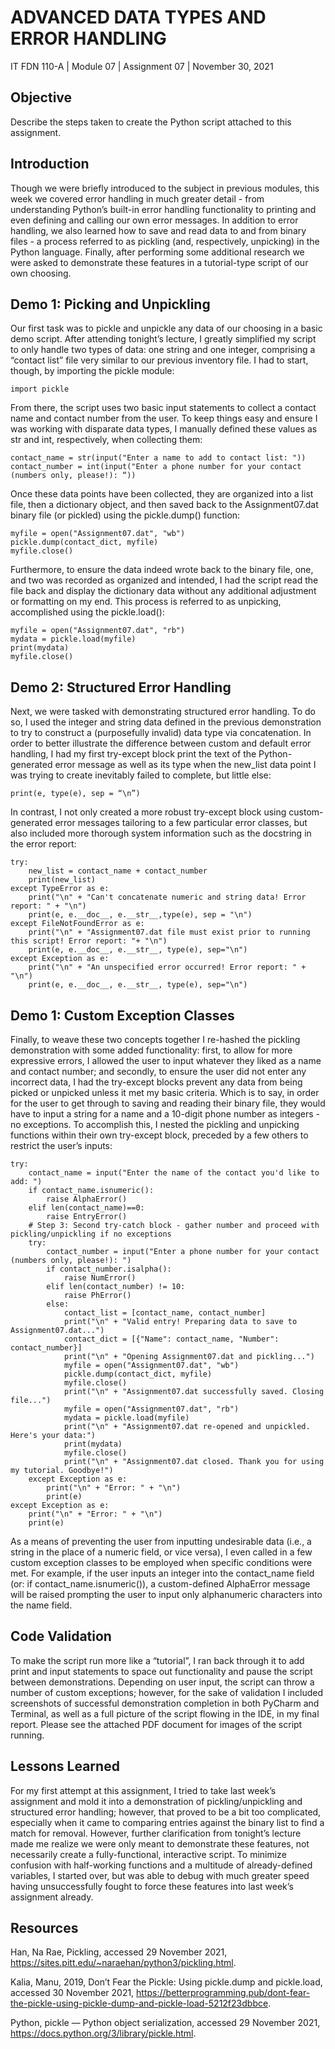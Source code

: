 # ADVANCED DATA TYPES AND ERROR HANDLING

IT FDN 110-A | Module 07 | Assignment 07 | November 30, 2021

## Objective
Describe the steps taken to create the Python script attached to this assignment.

## Introduction
Though we were briefly introduced to the subject in previous modules, this week we covered error handling in much greater detail - from understanding Python’s built-in error handling functionality to printing and even defining and calling our own error messages. In addition to error handling, we also learned how to save and read data to and from binary files - a process referred to as pickling (and, respectively, unpicking) in the Python language. Finally, after performing some additional research we were asked to demonstrate these features in a tutorial-type script of our own choosing. 

## Demo 1: Picking and Unpickling
Our first task was to pickle and unpickle any data of our choosing in a basic demo script. After attending tonight’s lecture, I greatly simplified my script to only handle two types of data: one string and one integer, comprising a “contact list” file very similar to our previous inventory file. I had to start, though, by importing the pickle module:

```
import pickle
```

From there, the script uses two basic input statements to collect a contact name and contact number from the user. To keep things easy and ensure I was working with disparate data types, I manually defined these values as str and int, respectively, when collecting them:

```
contact_name = str(input("Enter a name to add to contact list: "))
contact_number = int(input("Enter a phone number for your contact (numbers only, please!): “))
```

Once these data points have been collected, they are organized into a list file, then a dictionary object, and then saved back to the Assignment07.dat binary file (or pickled) using the pickle.dump() function:

```
myfile = open("Assignment07.dat", "wb")
pickle.dump(contact_dict, myfile)
myfile.close()
```

Furthermore, to ensure the data indeed wrote back to the binary file, one, and two was recorded as organized and intended, I had the script read the file back and display the dictionary data without any additional adjustment or formatting on my end. This process is referred to as unpicking, accomplished using the pickle.load(): 

```
myfile = open("Assignment07.dat", "rb")
mydata = pickle.load(myfile)
print(mydata)
myfile.close()
```

## Demo 2: Structured Error Handling
Next, we were tasked with demonstrating structured error handling. To do so, I used the integer and string data defined in the previous demonstration to try to construct a (purposefully invalid) data type via concatenation. In order to better illustrate the difference between custom and default error handling, I had my first try-except block print the text of the Python-generated error message as well as its type when the new_list data point I was trying to create inevitably failed to complete, but little else:

```
print(e, type(e), sep = “\n”)
```

In contrast, I not only created a more robust try-except block using custom-generated error messages tailoring to a few particular error classes, but also included more thorough system information such as the docstring in the error report:

```
try:
    new_list = contact_name + contact_number
    print(new_list)
except TypeError as e:
    print("\n" + "Can't concatenate numeric and string data! Error report: " + "\n")
    print(e, e.__doc__, e.__str__,type(e), sep = "\n")
except FileNotFoundError as e:
    print("\n" + "Assignment07.dat file must exist prior to running this script! Error report: "+ "\n")
    print(e, e.__doc__, e.__str__, type(e), sep="\n")
except Exception as e:
    print("\n" + "An unspecified error occurred! Error report: " + "\n")
    print(e, e.__doc__, e.__str__, type(e), sep="\n")
```

## Demo 1: Custom Exception Classes
Finally, to weave these two concepts together I re-hashed the pickling demonstration with some added functionality: first, to allow for more expressive errors, I allowed the user to input whatever they liked as a name and contact number; and secondly, to ensure the user did not enter any incorrect data, I had the try-except blocks prevent any data from being picked or unpicked unless it met my basic criteria. Which is to say, in order for the user to get through to saving and reading their binary file, they would have to input a string for a name and a 10-digit phone number as integers - no exceptions. To accomplish this, I nested the pickling and unpicking functions within their own try-except block, preceded by a few others to restrict the user’s inputs:

```
try:
    contact_name = input("Enter the name of the contact you'd like to add: ")
    if contact_name.isnumeric():
        raise AlphaError()
    elif len(contact_name)==0:
        raise EntryError()
    # Step 3: Second try-catch block - gather number and proceed with pickling/unpickling if no exceptions
    try:
        contact_number = input("Enter a phone number for your contact (numbers only, please!): ")
        if contact_number.isalpha():
            raise NumError()
        elif len(contact_number) != 10:
            raise PhError()
        else:
            contact_list = [contact_name, contact_number]
            print("\n" + "Valid entry! Preparing data to save to Assignment07.dat...")
            contact_dict = [{"Name": contact_name, "Number": contact_number}]
            print("\n" + "Opening Assignment07.dat and pickling...")
            myfile = open("Assignment07.dat", "wb")
            pickle.dump(contact_dict, myfile)
            myfile.close()
            print("\n" + "Assignment07.dat successfully saved. Closing file...")
            myfile = open("Assignment07.dat", "rb")
            mydata = pickle.load(myfile)
            print("\n" + "Assignment07.dat re-opened and unpickled. Here's your data:")
            print(mydata)
            myfile.close()
            print("\n" + "Assignment07.dat closed. Thank you for using my tutorial. Goodbye!")
    except Exception as e:
        print("\n" + "Error: " + "\n")
        print(e)
except Exception as e:
    print("\n" + "Error: " + "\n")
    print(e)
```

As a means of preventing the user from inputting undesirable data (i.e., a string in the place of a numeric field, or vice versa), I even called in a few custom exception classes to be employed when specific conditions were met. For example, if the user inputs an integer into the contact_name field (or: if contact_name.isnumeric()), a custom-defined AlphaError message will be raised prompting the user to input only alphanumeric characters into the name field.

## Code Validation
To make the script run more like a “tutorial”, I ran back through it to add print and input statements to space out functionality and pause the script between demonstrations. Depending on user input, the script can throw a number of custom exceptions; however, for the sake of validation I included screenshots of successful demonstration completion in both PyCharm and Terminal, as well as a full picture of the script flowing in the IDE, in my final report. Please see the attached PDF document for images of the script running.

## Lessons Learned
For my first attempt at this assignment, I tried to take last week’s assignment and mold it into a demonstration of pickling/unpickling and structured error handling; however, that proved to be a bit too complicated, especially when it came to comparing entries against the binary list to find a match for removal. However, further clarification from tonight’s lecture made me realize we were only meant to demonstrate these features, not necessarily create a fully-functional, interactive script. To minimize confusion with half-working functions and a multitude of already-defined variables, I started over, but was able to debug with much greater speed having unsuccessfully fought to force these features into last week’s assignment already.

## Resources

Han, Na Rae, Pickling, accessed 29 November 2021, <https://sites.pitt.edu/~naraehan/python3/pickling.html>.

Kalia, Manu, 2019, Don’t Fear the Pickle: Using pickle.dump and pickle.load, accessed 30 November 2021,  <https://betterprogramming.pub/dont-fear-the-pickle-using-pickle-dump-and-pickle-load-5212f23dbbce>.

Python, pickle — Python object serialization, accessed 29 November 2021, <https://docs.python.org/3/library/pickle.html>.
